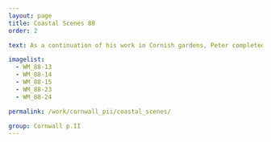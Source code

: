 ```yaml
---
layout: page
title: Coastal Scenes 88
order: 2

text: As a continuation of his work in Cornish gardens, Peter completed several coastal scenes viewed through some form of aperture or slot.

imagelist:
  - WM_88-13
  - WM_88-14
  - WM_88-15
  - WM_88-23
  - WM_88-24

permalink: /work/cornwall_pii/coastal_scenes/

group: Cornwall p.II
---
```

